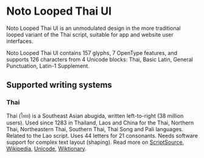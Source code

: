 
# Noto Looped Thai UI

Noto Looped Thai UI is an unmodulated design in the more traditional looped variant of the Thai script, suitable for app and website user interfaces. 

Noto Looped Thai UI contains 157 glyphs, 7 OpenType features, and supports 126 characters from 4 Unicode blocks: Thai, Basic Latin, General Punctuation, Latin-1 Supplement.


## Supported writing systems


### Thai

Thai (ไทย) is a Southeast Asian abugida, written left-to-right (38 million users). Used since 1283 in Thailand, Laos and China for the Thai, Northern Thai, Northeastern Thai, Southern Thai, Thai Song and Pali languages. Related to the Lao script. Uses 44 letters for 21 consonants. Needs software support for complex text layout (shaping). Read more on [ScriptSource](https://scriptsource.org/scr/Thai), [Wikipedia](https://en.wikipedia.org/wiki/ISO_15924:Thai), [Unicode](https://www.unicode.org/versions/Unicode13.0.0/ch16.pdf#G46485), [Wiktionary](https://en.wiktionary.org/wiki/Category:Thai_script).

